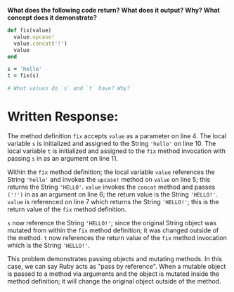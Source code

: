 **What does the following code return? What does it output? Why? What concept does it demonstrate?**

```ruby
def fix(value)
  value.upcase!
  value.concat('!')
  value
end

s = 'hello'
t = fix(s)

# What values do `s` and `t` have? Why?
```
# Written Response:

The method definition `fix` accepts `value` as a parameter on line 4. The local variable `s` is initialized and assigned to the String `'hello'` on line 10. The local variable `t` is initialized and assigned to the `fix` method invocation with passing `s` in as an argument on line 11.

Within the `fix` method definition; the local variable `value` references the String `'hello'` and invokes the `upcase!` method on `value` on line 5; this returns the String `'HELLO'`.
`value` invokes the `concat` method and passes `('!')` in as an argument on line 6; the return value is the String `'HELLO!'`.
`value` is referenced on line 7 which returns the String `'HELLO!'`; this is the return value of the `fix` method definition.

`s` now reference the String `'HELLO!'`; since the original String object was mutated from within the `fix` method definition; it was changed outside of the method.
`t` now references the return value of the `fix` method invocation which is the String `'HELLO!'`.

This problem demonstrates passing objects and mutating methods. In this case, we can say Ruby acts as "pass by reference". When a mutable object is passed to a method via arguments and the object is mutated inside the method definition; it will change the original object outside of the method.